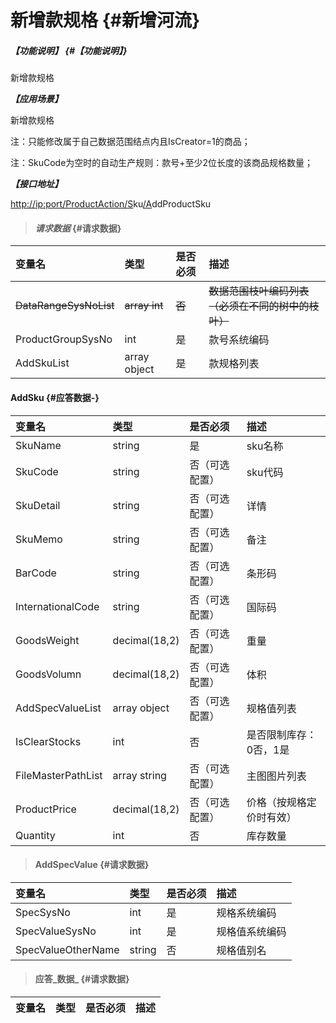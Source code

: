 # 新增款规格 {#新增河流}

##### _【功能说明】_ {#【功能说明】}

新增款规格

_**【应用场景】**_

新增款规格

注：只能修改属于自己数据范围结点内且IsCreator=1的商品；

注：SkuCode为空时的自动生产规则：款号+至少2位长度的该商品规格数量；

_**【接口地址】**_

[http://ip:port/ProductAction/](http://ip:port/HMAction/River/AddRiver)[S](http://ip:port/HMAction/River/AddRiver)ku[/A](http://ip:port/HMAction/River/AddRiver)ddProductSku

> #### _请求数据_ {#请求数据}

| 变量名 | 类型 | 是否必须 | 描述 |
| :--- | :--- | :--- | :--- |
| ~~DataRangeSysNoList~~ | ~~array int~~ | ~~否~~ | ~~数据范围枝叶编码列表（必须在不同的树中的枝叶）~~ |
| ProductGroupSysNo | int | 是 | 款号系统编码 |
| AddSkuList | array object | 是 | 款规格列表 |

#### AddSku {#应答数据-}

| 变量名 | 类型 | 是否必须 | 描述 |
| :--- | :--- | :--- | :--- |
| SkuName | string | 是 | sku名称 |
| SkuCode | string | 否（可选配置） | sku代码 |
| SkuDetail | string | 否（可选配置） | 详情 |
| SkuMemo | string | 否（可选配置） | 备注 |
| BarCode | string | 否（可选配置） | 条形码 |
| InternationalCode | string | 否（可选配置） | 国际码 |
| GoodsWeight | decimal\(18,2\) | 否（可选配置） | 重量 |
| GoodsVolumn | decimal\(18,2\) | 否（可选配置） | 体积 |
| AddSpecValueList | array object | 否（可选配置） | 规格值列表 |
| IsClearStocks | int | 否 | 是否限制库存：0否，1是 |
| FileMasterPathList | array string | 否（可选配置） | 主图图片列表 |
| ProductPrice | decimal\(18,2\) | 否（可选配置） | 价格（按规格定价时有效） |
| Quantity | int | 否 | 库存数量 |

> #### AddSpecValue {#请求数据}

| 变量名 | 类型 | 是否必须 | 描述 |
| :--- | :--- | :--- | :--- |
| SpecSysNo | int | 是 | 规格系统编码 |
| SpecValueSysNo | int | 是 | 规格值系统编码 |
| SpecValueOtherName | string | 否 | 规格值别名 |

> #### 应答_数据_ {#请求数据}

| 变量名 | 类型 | 是否必须 | 描述 |
| :--- | :--- | :--- | :--- |




